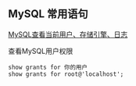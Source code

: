 
## MySQL 常用语句

[MySQL查看当前用户、存储引擎、日志](http://www.cnblogs.com/xiaoit/p/3376596.html)

查看MySQL用户权限

    show grants for 你的用户
    show grants for root@'localhost';
